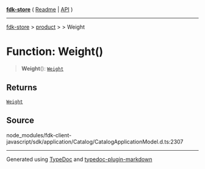 [**fdk-store**](../../../README.md) ( [Readme](../../../README.md) \| [API](../../../API.md) )

---

[fdk-store](../../../API.md) > [product](../../README.md) > [<internal>](../README.md) > Weight

# Function: Weight()

> **Weight**(): [`Weight`](../type-aliases/type-alias.Weight.md)

## Returns

[`Weight`](../type-aliases/type-alias.Weight.md)

## Source

node_modules/fdk-client-javascript/sdk/application/Catalog/CatalogApplicationModel.d.ts:2307

---

Generated using [TypeDoc](https://typedoc.org/) and [typedoc-plugin-markdown](https://www.npmjs.com/package/typedoc-plugin-markdown)
